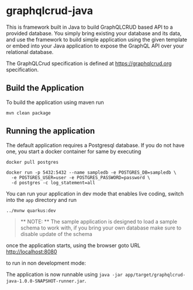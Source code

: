 # graphqlcrud-java

This is framework built in Java to build GraphQLCRUD based API to a provided database. You simply bring existing your database and its data, and use the framework to build simple application using the given template or embed into your Java application to expose the GraphQL API over your relational database.

The GraphQLCrud specification is defined at https://graphqlcrud.org specification. 

## Build the Application
To build the application using maven run

```
mvn clean package
```

## Running the application 

The default application requires a Postgresql database. If you do not have one, you start a docker container for same by executing 

```
docker pull postgres

docker run -p 5432:5432 --name sampledb -e POSTGRES_DB=sampledb \
  -e POSTGRES_USER=user -e POSTGRES_PASSWORD=password \
  -d postgres -c log_statement=all
```

You can run your application in dev mode that enables live coding, switch into the `app` directory and run

```
../mvnw quarkus:dev
```

> ** NOTE: **
The sample application is designed to load a sample schema to work with, if you bring your own database make sure to disable update of the schema

once the application starts, using the browser goto URL [http://localhost:8080](http://localhost:8080)


to run in non development mode:

The application is now runnable using `java -jar app/target/graphqlcrud-java-1.0.0-SNAPSHOT-runner.jar`.


